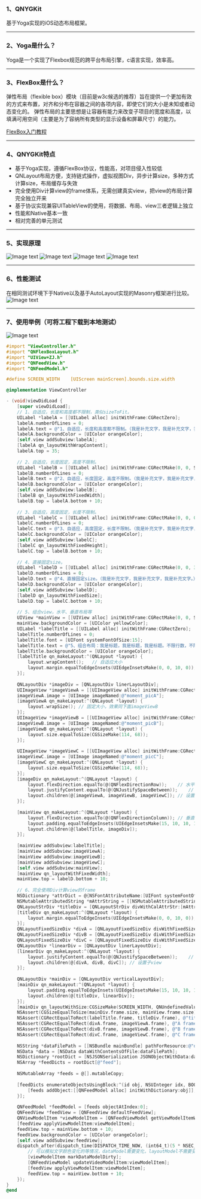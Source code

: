 ### 1、QNYGKit
基于Yoga实现的iOS动态布局框架。
***

### 2、Yoga是什么？
Yoga是一个实现了Flexbox规范的跨平台布局引擎，c语言实现，效率高。
***

### 3、FlexBox是什么？
弹性布局（flexible box）模块（目前是w3c候选的推荐）旨在提供一个更加有效的方式来布置，对齐和分布在容器之间的各项内容，即使它们的大小是未知或者动态变化的。
弹性布局的主要思想是让容器有能力来改变子项目的宽度和高度，以填满可用空间（主要是为了容纳所有类型的显示设备和屏幕尺寸）的能力。

[FlexBox入门教程](http://www.ruanyifeng.com/blog/2015/07/flex-grammar.html)  

***

### 4、QNYGKit特点
* 基于Yoga实现，遵循FlexBox协议，性能高，对项目侵入性较低
* QNLayout布局方便，支持链式操作，虚拟视图Div，异步计算size，多种方式计算size，布局缓存与失效
* 完全使用Div计算view的frame体系，无需创建真实view，把view的布局计算完全独立开来
* 基于协议实现兼容UITableView的使用，将数据、布局、view三者逻辑上独立
* 性能和Native基本一致
* 相对完善的单元测试
***

### 5、实现原理
![Image text](https://github.com/nannanIT/QNYGKit/blob/master/QNYGKit/Images/qnlayoutb.png)
![Image text](https://github.com/nannanIT/QNYGKit/blob/master/QNYGKit/Images/qnlayoutd.png)
![Image text](https://github.com/nannanIT/QNYGKit/blob/master/QNYGKit/Images/qnlayouta.png)
![Image text](https://github.com/nannanIT/QNYGKit/blob/master/QNYGKit/Images/qnlayoutc.png)
***

### 6、性能测试
在相同测试环境下于Native以及基于AutoLayout实现的Masonry框架进行比较。
![Image text](https://github.com/nannanIT/QNYGKit/blob/master/QNYGKit/Images/performance.png)
***

### 7、使用举例（可将工程下载到本地测试）
![Image text](https://github.com/nannanIT/QNYGKit/blob/master/QNYGKit/Images/qnygkit.png)
```objective-c
#import "ViewController.h"
#import "QNFlexBoxLayout.h"
#import "UIView+ZJ.h"
#import "QNFeedView.h"
#import "QNFeedModel.h"

#define SCREEN_WIDTH    [UIScreen mainScreen].bounds.size.width

@implementation ViewController

- (void)viewDidLoad {
    [super viewDidLoad];
    // 1、自适应，长度和高度都不限制，类似sizeToFit。
    UILabel *labelA = [[UILabel alloc] initWithFrame:CGRectZero];
    labelA.numberOfLines = 0;
    labelA.text = @"1、自适应，长度和高度都不限制。（我是补充文字，我是补充文字，我是补充文字。）";
    labelA.backgroundColor = [UIColor orangeColor];
    [self.view addSubview:labelA];
    [labelA qn_layoutWithWrapContent];
    labelA.top = 35;
    
    // 2、自适应，长度固定，高度不限制。
    UILabel *labelB = [[UILabel alloc] initWithFrame:CGRectMake(0, 0, SCREEN_WIDTH, 0)];
    labelB.numberOfLines = 0;
    labelB.text = @"2、自适应，长度固定，高度不限制。（我是补充文字，我是补充文字，我是补充文字。）";
    labelB.backgroundColor = [UIColor orangeColor];
    [self.view addSubview:labelB];
    [labelB qn_layoutWithFixedWidth];
    labelB.top = labelA.bottom + 10;
    
    // 3、自适应，高度固定，长度不限制。
    UILabel *labelC = [[UILabel alloc] initWithFrame:CGRectMake(0, 0, 0, 50)];
    labelC.numberOfLines = 0;
    labelC.text = @"3、自适应，高度固定，长度不限制。（我是补充文字，我是补充文字，我是补充文字。）";
    labelC.backgroundColor = [UIColor orangeColor];
    [self.view addSubview:labelC];
    [labelC qn_layoutWithFixedHeight];
    labelC.top = labelB.bottom + 10;
    
    // 4、直接固定size。
    UILabel *labelD = [[UILabel alloc] initWithFrame:CGRectMake(0, 0, 300, 42)];
    labelD.numberOfLines = 0;
    labelD.text = @"4、直接固定size。（我是补充文字，我是补充文字，我是补充文字。）";
    labelD.backgroundColor = [UIColor orangeColor];
    [self.view addSubview:labelD];
    [labelD qn_layoutWithFixedSize];
    labelD.top = labelC.bottom + 10;
    
    // 5、组合view，水平、垂直布局等
    UIView *mainView = [[UIView alloc] initWithFrame:CGRectMake(0, 0, SCREEN_WIDTH, 0)];
    mainView.backgroundColor = [UIColor yellowColor];
    UILabel *labelTitle = [[UILabel alloc] initWithFrame:CGRectZero];
    labelTitle.numberOfLines = 0;
    labelTitle.font = [UIFont systemFontOfSize:15];
    labelTitle.text = @"5、组合布局：我是标题，我是标题，我是标题。不限行数，不限行数，不限行数。";
    labelTitle.backgroundColor = [UIColor orangeColor];
    [labelTitle qn_makeLayout:^(QNLayout *layout) {
        layout.wrapContent();   // 自适应大小
        layout.margin.equalToEdgeInsets(UIEdgeInsetsMake(0, 0, 10, 0));
    }];
    
    QNLayoutDiv *imageDiv = [QNLayoutDiv linerLayoutDiv];
    UIImageView *imageViewA = [[UIImageView alloc] initWithFrame:CGRectMake(0, 0, 114, 68)];
    imageViewA.image = [UIImage imageNamed:@"moment_picA"];
    [imageViewA qn_makeLayout:^(QNLayout *layout) {
        layout.wrapSize(); // 固定大小，效果同下面imageViewB
    }];
    UIImageView *imageViewB = [[UIImageView alloc] initWithFrame:CGRectZero];
    imageViewB.image = [UIImage imageNamed:@"moment_picB"];
    [imageViewB qn_makeLayout:^(QNLayout *layout) {
        layout.size.equalToSize(CGSizeMake(114, 68));
    }];
    
    UIImageView *imageViewC = [[UIImageView alloc] initWithFrame:CGRectZero];
    imageViewC.image = [UIImage imageNamed:@"moment_picC"];
    [imageViewC qn_makeLayout:^(QNLayout *layout) {
        layout.size.equalToSize(CGSizeMake(114, 68));
    }];
    [imageDiv qn_makeLayout:^(QNLayout *layout) {
        layout.flexDirection.equalTo(@(QNFlexDirectionRow));    // 水平布局
        layout.justifyContent.equalTo(@(QNJustifySpaceBetween));    // 分散排列，平分间距
        layout.children(@[imageViewA, imageViewB, imageViewC]); // 设置子view
    }];
    
    [mainView qn_makeLayout:^(QNLayout *layout) {
        layout.flexDirection.equalTo(@(QNFlexDirectionColumn)); // 垂直布局
        layout.padding.equalToEdgeInsets(UIEdgeInsetsMake(15, 10, 10, 10));
        layout.children(@[labelTitle, imageDiv]);
    }];
    
    [mainView addSubview:labelTitle];
    [mainView addSubview:imageViewA];
    [mainView addSubview:imageViewB];
    [mainView addSubview:imageViewC];
    [self.view addSubview:mainView];
    [mainView qn_layoutWithFixedWidth];
    mainView.top = labelD.bottom + 10;
    
    // 6、完全使用Div计算view的frame
    NSDictionary *attrDict = @{NSFontAttributeName:[UIFont systemFontOfSize:15]};
    NSMutableAttributedString *mAttrString = [[NSMutableAttributedString alloc] initWithString:@"5、组合布局：我是标题，我是标题，我是标题。不限行数，不限行数，不限行数。" attributes:attrDict];
    QNLayoutStrDiv *titleDiv = [QNLayoutStrDiv divWithCalAttrStr:[mAttrString copy]];
    [titleDiv qn_makeLayout:^(QNLayout *layout) {
        layout.margin.equalToEdgeInsets(UIEdgeInsetsMake(0, 0, 10, 0));
    }];
    QNLayoutFixedSizeDiv *divA = [QNLayoutFixedSizeDiv divWithFixedSize:CGSizeMake(114, 68)];
    QNLayoutFixedSizeDiv *divB = [QNLayoutFixedSizeDiv divWithFixedSize:CGSizeMake(114, 68)];
    QNLayoutFixedSizeDiv *divC = [QNLayoutFixedSizeDiv divWithFixedSize:CGSizeMake(114, 68)];
    QNLayoutDiv *linearDiv = [QNLayoutDiv linerLayoutDiv];
    [linearDiv qn_makeLayout:^(QNLayout *layout) {
        layout.justifyContent.equalTo(@(QNJustifySpaceBetween));    // 分散排列，平分间距
        layout.children(@[divA, divB, divC]); // 设置子view
    }];
    
    QNLayoutDiv *mainDiv = [QNLayoutDiv verticalLayoutDiv];
    [mainDiv qn_makeLayout:^(QNLayout *layout) {
        layout.padding.equalToEdgeInsets(UIEdgeInsetsMake(15, 10, 10, 10));
        layout.children(@[titleDiv, linearDiv]);
    }];
    [mainDiv qn_layoutWithSize:CGSizeMake(SCREEN_WIDTH, QNUndefinedValue)];
    NSAssert(CGSizeEqualToSize(mainDiv.frame.size, mainView.frame.size), @"main frame not equal");
    NSAssert(CGRectEqualToRect(labelTitle.frame, titleDiv.frame), @"title frame not equal");
    NSAssert(CGRectEqualToRect(divA.frame, imageViewA.frame), @"A frame not equal");
    NSAssert(CGRectEqualToRect(divB.frame, imageViewB.frame), @"B frame not equal");
    NSAssert(CGRectEqualToRect(divC.frame, imageViewC.frame), @"C frame not equal");
    
    NSString *dataFilePath = [[NSBundle mainBundle] pathForResource:@"data" ofType:@"json"];
    NSData *data = [NSData dataWithContentsOfFile:dataFilePath];
    NSDictionary *rootDict = [NSJSONSerialization JSONObjectWithData:data options:NSJSONReadingAllowFragments error:nil];
    NSArray *feedDicts = rootDict[@"feed"];
    
    NSMutableArray *feeds = @[].mutableCopy;
    
    [feedDicts enumerateObjectsUsingBlock:^(id obj, NSUInteger idx, BOOL *stop) {
        [feeds addObject:[[QNFeedModel alloc] initWithDictionary:obj]];
    }];
    
    QNFeedModel *feedModel = [feeds objectAtIndex:0];
    QNFeedView *feedView = [QNFeedView defaultFeedView];
    QNViewModelItem *viewModelItem = [QNFeedViewModel getViewModelItemWithModel:feedModel];
    [feedView applyViewModelItem:viewModelItem];
    feedView.top = mainView.bottom + 10;
    feedView.backgroundColor = [UIColor orangeColor];
    [self.view addSubview:feedView];
    dispatch_after(dispatch_time(DISPATCH_TIME_NOW, (int64_t)(5 * NSEC_PER_SEC)), dispatch_get_main_queue(), ^{
        // 可以模拟文字颜色变化的等情况，dataModel需要变化，layoutModel不需要变化
        [viewModelItem markDataModelDirty];
        [QNFeedViewModel updateVideoModelItem:viewModelItem];
        [feedView applyViewModelItem:viewModelItem];
        feedView.top = mainView.bottom + 10;
    });
}
@end
```

